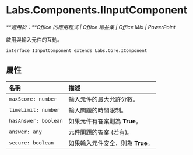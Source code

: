 
# <a name="labs.components.iinputcomponent"></a>Labs.Components.IInputComponent

 _**適用於︰**Office 的應用程式 | Office 增益集 | Office Mix | PowerPoint_

啟用與輸入元件的互動。

```
interface IInputComponent extends Labs.Core.IComponent
```


## <a name="properties"></a>屬性


|名稱|描述|
|:-----|:-----|
| `maxScore: number`|輸入元件的最大允許分數。|
| `timeLimit: number`|輸入問題的時間限制。|
| `hasAnswer: boolean`|如果元件有答案則為 **True**。|
| `answer: any`|元件問題的答案 (若有)。|
| `secure: boolean`|如果輸入元件安全，則為 **True**。|
